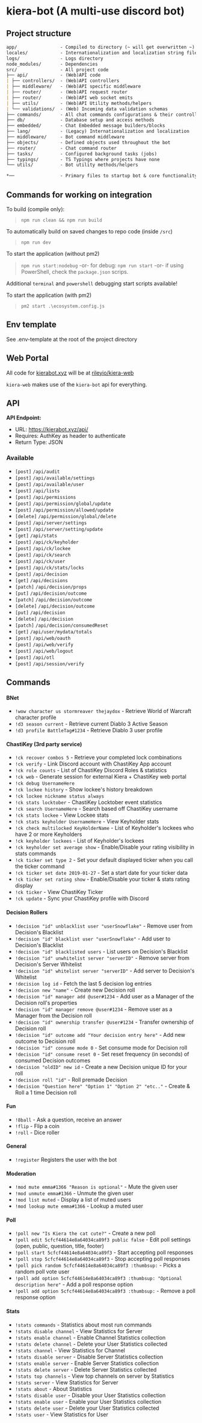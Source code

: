 # kiera-bot (A multi-use discord bot)

## Project structure

```md
app/                - Compiled to directory (~ will get overwritten ~)
locales/            - Internationalization and localization string files
logs/               - Logs directory
node_modules/       - Dependencies
src/                - All project code
├── api/            - (Web)API code
| ├── controllers/  - (Web)API controllers
| ├── middleware/   - (Web)API specific middleware
| ├── router/       - (Web)API request router
| ├── router/       - (Web)API web socket emits
| ├── utils/        - (Web)API Utility methods/helpers
| └── validations/  - (Web) Incoming data validation schemas
├── commands/       - All chat commands configurations & their controllers
├── db/             - Database setup and access methods
├── embedded/       - Chat Embedded message builders/blocks
├── lang/           - (Legacy) Internationalization and localization
├── middleware/     - Bot command middleware
├── objects/        - Defined objects used throughout the bot
├── router/         - Chat command router
├── tasks/          - Configured background tasks (jobs)
├── typings/        - TS Typings where projects have none
└── utils/          - Bot utility methods/helpers

*──                 - Primary files to startup bot & core functionality only
```

## Commands for working on integration

To build (compile only):

> `npm run clean && npm run build`

To automatically build on saved changes to repo code (inside `/src`)

> `npm run dev`

To start the application (without pm2)

> `npm run start:nodebug` -or- for debug: `npm run start` -or- if using PowerShell, check the `package.json` scrips.

Additional `terminal` and `powershell` debugging start scripts available!

To start the application (with pm2)

> `pm2 start .\ecosystem.config.js`

## Env template

See .env-template at the root of the project directory

## Web Portal

All code for [kierabot.xyz](https://kierabot.xyz) will be at [rileyio/kiera-web](https://github.com/rileyio/kiera-web)

`kiera-web` makes use of the `kiera-bot` api for everything.

## API

**API Endpoint:**

- URL: <https://kierabot.xyz/api/>  
- Requires: AuthKey as header to authenticate  
- Return Type: JSON  

### Available

- `[post]` `/api/audit`  
- `[post]` `/api/available/settings`  
- `[post]` `/api/available/user`  
- `[post]` `/api/lists`  
- `[post]` `/api/permissions`  
- `[post]` `/api/permission/global/update`  
- `[post]` `/api/permission/allowed/update`  
- `[delete]` `/api/permission/global/delete`  
- `[post]` `/api/server/settings`  
- `[post]` `/api/server/setting/update`  
- `[get]` `/api/stats`  
- `[post]` `/api/ck/keyholder`  
- `[post]` `/api/ck/lockee`  
- `[post]` `/api/ck/search`  
- `[post]` `/api/ck/user`  
- `[post]` `/api/ck/stats/locks`  
- `[post]` `/api/decision`  
- `[get]` `/api/decisions`  
- `[patch]` `/api/decision/props`  
- `[put]` `/api/decision/outcome`  
- `[patch]` `/api/decision/outcome`  
- `[delete]` `/api/decision/outcome`  
- `[put]` `/api/decision`  
- `[delete]` `/api/decision`  
- `[patch]` `/api/decision/consumedReset`  
- `[get]` `/api/user/mydata/totals`  
- `[post]` `/api/web/oauth`  
- `[post]` `/api/web/verify`  
- `[post]` `/api/web/logout`  
- `[post]` `/api/otl`  
- `[post]` `/api/session/verify`  

## Commands

#### BNet

- `!wow character us stormreaver thejaydox` - Retrieve World of Warcraft character profile  
- `!d3 season current` - Retrieve current Diablo 3 Active Season  
- `!d3 profile BattleTag#1234` - Retrieve Diablo 3 user profile  

#### ChastiKey (3rd party service)

- `!ck recover combos 5` - Retrieve your completed lock combinations
- `!ck verify` - Link Discord account with ChastiKey App account
- `!ck role counts` - List of ChastiKey Discord Roles & statistics
- `!ck web` - Generate session for external Kiera + ChastiKey web portal
- `!ck debug UsernameHere` 
- `!ck lockee history` - Show lockee's history breakdown
- `!ck lockee nickname status always` 
- `!ck stats locktober` - ChastiKey Locktober event statistics
- `!ck search UsernameHere` - Search based off ChastiKey username
- `!ck stats lockee` - View Lockee stats
- `!ck stats keyholder UsernameHere` - View Keyholder stats
- `!ck check multilocked KeyHolderName` - List of Keyholder's lockees who have 2 or more Keyholders
- `!ck keyholder lockees` - List of Keyholder's lockees
- `!ck keyholder set average show` - Enable/Disable your rating visibility in stats commands
- `!ck ticker set type 2` - Set your default displayed ticker when you call the ticker command
- `!ck ticker set date 2019-01-27` - Set a start date for your ticker data
- `!ck ticker set rating show` - Enable/Disable your ticker & stats rating display
- `!ck ticker` - View ChastiKey Ticker
- `!ck update` - Sync your ChastiKey profile with Discord

#### Decision Rollers

- `!decision "id" unblacklist user "userSnowflake"` - Remove user from Decision's Blacklist  
- `!decision "id" blacklist user "userSnowflake"` - Add user to Decision's Blacklist  
- `!decision "id" blacklisted users` - List users on Decision's Blacklist  
- `!decision "id" unwhitelist server "serverID"` - Remove server from Decision's Server Whitelist  
- `!decision "id" whitelist server "serverID"` - Add server to Decision's Whitelist  
- `!decision log id` - Fetch the last 5 decision log entries  
- `!decision new "name"` - Create new Decision roll  
- `!decision "id" manager add @user#1234` - Add user as a Manager of the Decision roll's properties  
- `!decision "id" manager remove @user#1234` - Remove user as a Manager from the Decision roll  
- `!decision "id" ownership transfer @user#1234` - Transfer ownership of Decision roll  
- `!decision "id" outcome add "Your decision entry here"` - Add new outcome to Decision roll  
- `!decision "id" consume mode 0` - Set consume mode for Decision roll  
- `!decision "id" consume reset 0` - Set reset frequency (in seconds) of consumed Decision outcomes  
- `!decision "oldID" new id` - Create a new Decision unique ID for your roll  
- `!decision roll "id"` - Roll premade Decision  
- `!decision "Question here" "Option 1" "Option 2" "etc.."` - Create & Roll a 1 time Decision roll  

#### Fun
- `!8ball` - Ask a question, receive an answer  
- `!flip` - Flip a coin  
- `!roll` - Dice roller  

#### General

- `!register` Registers the user with the bot

#### Moderation

- `!mod mute emma#1366 "Reason is optional"` - Mute the given user
- `!mod unmute emma#1366` - Unmute the given user
- `!mod list muted` - Display a list of muted users
- `!mod lookup mute emma#1366` - Lookup a muted user

#### Poll
- `!poll new "Is Kiera the cat cute?"` - Create a new poll  
- `!poll edit 5cfcf44614e8a64034ca89f3 public false` - Edit poll settings (open, public, question, title, footer)  
- `!poll start 5cfcf44614e8a64034ca89f3` - Start accepting poll responses  
- `!poll stop 5cfcf44614e8a64034ca89f3` - Stop accepting poll responses  
- `!poll pick random 5cfcf44614e8a64034ca89f3 :thumbsup:` - Picks a random poll vote user  
- `!poll add option 5cfcf44614e8a64034ca89f3 :thumbsup: "Optional description here"` - Add a poll response option  
- `!poll add option 5cfcf44614e8a64034ca89f3 :thumbsup:` - Remove a poll response option  

#### Stats
- `!stats commands` - Statistics about most run commands  
- `!stats disable channel` - View Statistics for Server  
- `!stats enable channel` - Enable Channel Statistics collection  
- `!stats delete channel` - Delete your User Statistics collected  
- `!stats channel` - View Statistics for Channel  
- `!stats disable server` - Disable Server Statistics collection  
- `!stats enable server` - Enable Server Statistics collection  
- `!stats delete server` - Delete Server Statistics collected  
- `!stats top channels` - View top channels on server by Statistics  
- `!stats server` - View Statistics for Server  
- `!stats about` - About Statistics  
- `!stats disable user` - Disable your User Statistics collection  
- `!stats enable user` - Enable your User Statistics collection  
- `!stats delete user` - Delete your User Statistics collected  
- `!stats user` - View Statistics for User  